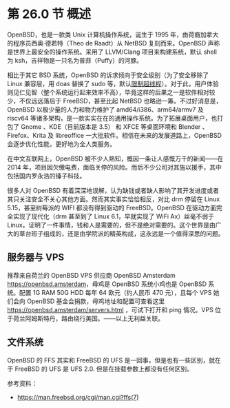# 第 26.0 节 概述

OpenBSD，也是一款类 Unix 计算机操作系统，诞生于 1995 年，由荷裔加拿大的程序员西奥·德若特（Theo de Raadt）从 NetBSD 复刻而来。OpenBSD 声称是世界上最安全的操作系统。采用了 LLVM/Clang 项目来构建系统，默认 shell 为 ksh，吉祥物是一只名为普菲（Puffy）的河豚。

相比于其它 BSD 系统，OpenBSD 的诉求倾向于安全级别（为了安全移除了 Linux 兼容层，用 doas 替换了 sudo 等，默认[限制超线程](https://marc.info/?l=openbsd-tech&m=153504937925732&w=2)）。对于此，用户体验则见仁见智（整个系统运行起来效率不高），毕竟这样的后果之一是软件相对较少，不仅远远落后于 FreeBSD，甚至比起 NetBSD 也略逊一筹。不过好消息是，OpenBSD 以极少量的人力和物力维护了 amd64/i386、arm64/armv7 及 riscv64 等诸多架构，是一款实实在在的通用操作系统。为了拓展桌面用户，也打包了 Gnome 、KDE（目前版本是 3.5） 和 XFCE 等桌面环境和 Blender 、Firefox、Krita 及 libreoffice 一大批软件。相信在未来的发展道路上，OpenBSD 会逐步优化性能，更好地为全人类服务。

在中文互联网上，OpenBSD 被不少人熟知，概因一条让人感慨万千的新闻——在 2014 年，项目因欠缴电费，面临关停的风险。而后不少公司对其施以援手，其中包括国内罗永浩的锤子科技。

很多人对 OpenBSD 有着深深地误解，认为缺钱或者缺人影响了其开发进度或者其只关注安全不关心其他方面。然而其实事实恰恰相反，对比 drm 停留在 Linux 5.15，甚至树莓派的 WIFI 都没有得到驱动的 FreeBSD。OpenBSD 在驱动方面完全实现了现代化（drm 甚至到了 Linux 6.1，早就实现了 WiFi Ax）丝毫不弱于 Linux。证明了一件事情，钱和人是需要的，但不是绝对需要的。这个世界是由广大的草台班子组成的，还是由学院派的精英构成，这永远是一个值得深思的问题。


## 服务器与 VPS

推荐来自荷兰的 OpenBSD VPS 供应商 OpenBSD Amsterdam <https://openbsd.amsterdam>，母鸡是 OpenBSD 系统小鸡也是 OpenBSD 系统。配置 1G RAM 50G HDD 每年 64 欧元（约人民币 470 元），且每个 VPS 她们会向 OpenBSD 基金会捐款，母鸡地址和配置可查看这里 <https://openbsd.amsterdam/servers.html> ，可试下打开和 ping 情况。VPS 位于荷兰阿姆斯特丹，路由绕行美国。——以上无利益关联。

## 文件系统

OpenBSD 的 FFS 其实和 FreeBSD 的 UFS 是一回事，但是也有一些区别，就在于 FreeBSD 的 UFS 是 UFS 2.0. 但是在挂载参数上都没有任何区别。

参考资料：

- <https://man.freebsd.org/cgi/man.cgi?ffs(7)>
